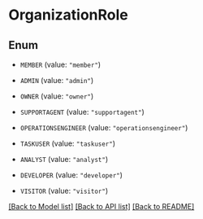 # OrganizationRole

## Enum


* `MEMBER` (value: `"member"`)

* `ADMIN` (value: `"admin"`)

* `OWNER` (value: `"owner"`)

* `SUPPORTAGENT` (value: `"supportagent"`)

* `OPERATIONSENGINEER` (value: `"operationsengineer"`)

* `TASKUSER` (value: `"taskuser"`)

* `ANALYST` (value: `"analyst"`)

* `DEVELOPER` (value: `"developer"`)

* `VISITOR` (value: `"visitor"`)


[[Back to Model list]](../README.md#documentation-for-models) [[Back to API list]](../README.md#documentation-for-api-endpoints) [[Back to README]](../README.md)


